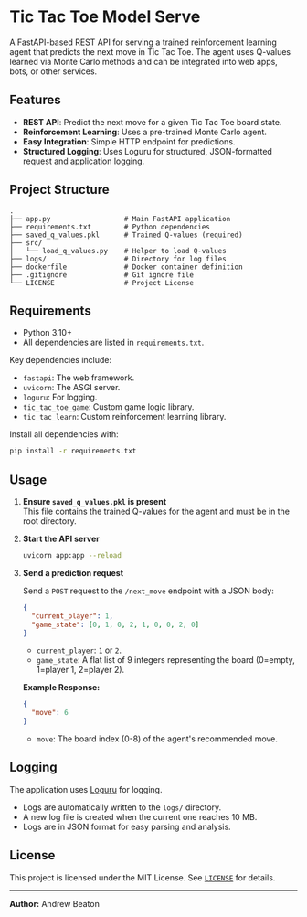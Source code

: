 # Tic Tac Toe Model Serve

A FastAPI-based REST API for serving a trained reinforcement learning agent that predicts the next move in Tic Tac Toe. The agent uses Q-values learned via Monte Carlo methods and can be integrated into web apps, bots, or other services.

## Features

- **REST API**: Predict the next move for a given Tic Tac Toe board state.
- **Reinforcement Learning**: Uses a pre-trained Monte Carlo agent.
- **Easy Integration**: Simple HTTP endpoint for predictions.
- **Structured Logging**: Uses Loguru for structured, JSON-formatted request and application logging.

## Project Structure

```
.
├── app.py                  # Main FastAPI application
├── requirements.txt        # Python dependencies
├── saved_q_values.pkl      # Trained Q-values (required)
├── src/
│   └── load_q_values.py    # Helper to load Q-values
├── logs/                   # Directory for log files
├── dockerfile              # Docker container definition
├── .gitignore              # Git ignore file
└── LICENSE                 # Project License
```

## Requirements

- Python 3.10+
- All dependencies are listed in `requirements.txt`.

Key dependencies include:
- `fastapi`: The web framework.
- `uvicorn`: The ASGI server.
- `loguru`: For logging.
- `tic_tac_toe_game`: Custom game logic library.
- `tic_tac_learn`: Custom reinforcement learning library.

Install all dependencies with:

```sh
pip install -r requirements.txt
```

## Usage

1.  **Ensure `saved_q_values.pkl` is present**  
    This file contains the trained Q-values for the agent and must be in the root directory.

2.  **Start the API server**

    ```sh
    uvicorn app:app --reload
    ```

3.  **Send a prediction request**

    Send a `POST` request to the `/next_move` endpoint with a JSON body:

    ```json
    {
      "current_player": 1,
      "game_state": [0, 1, 0, 2, 1, 0, 0, 2, 0]
    }
    ```

    -   `current_player`: `1` or `2`.
    -   `game_state`: A flat list of 9 integers representing the board (0=empty, 1=player 1, 2=player 2).

    **Example Response:**

    ```json
    {
      "move": 6
    }
    ```

    -   `move`: The board index (0-8) of the agent's recommended move.

## Logging

The application uses [Loguru](https://loguru.readthedocs.io/en/stable/) for logging.
- Logs are automatically written to the `logs/` directory.
- A new log file is created when the current one reaches 10 MB.
- Logs are in JSON format for easy parsing and analysis.

## License

This project is licensed under the MIT License. See [`LICENSE`](LICENSE) for details.

---

**Author:** Andrew Beaton